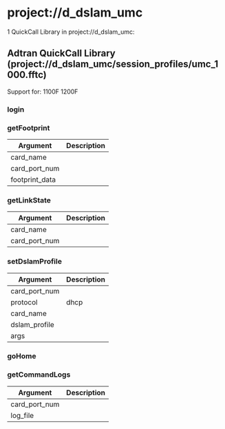 # project://d_dslam_umc
1 QuickCall Library in project://d_dslam_umc:
## Adtran QuickCall Library (project://d_dslam_umc/session_profiles/umc_1000.fftc)
Support for:
1100F
1200F
### login
### getFootprint

Argument | Description
------------ | -------------
card_name | 
card_port_num | 
footprint_data | 
### getLinkState

Argument | Description
------------ | -------------
card_name | 
card_port_num | 
### setDslamProfile

Argument | Description
------------ | -------------
card_port_num | 
protocol | dhcp | pppoe | multicast
card_name | 
dslam_profile | 
args | 
### goHome
### getCommandLogs

Argument | Description
------------ | -------------
card_port_num | 
log_file | 
